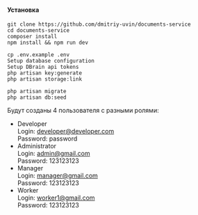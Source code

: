 #### Установка

```
git clone https://github.com/dmitriy-uvin/documents-service
cd documents-service
composer install
npm install && npm run dev
```
```
cp .env.example .env
Setup database configuration
Setup DBrain api tokens
php artisan key:generate
php artisan storage:link
```
```
php artisan migrate
php artisan db:seed
```
Будут созданы 4 пользователя с разными ролями:
- Developer<br>
Login: developer@developer.com<br>
Password: password
- Administrator<br>
Login: admin@gmail.com<br>
Password: 123123123
- Manager<br>
Login: manager@gmail.com<br>
Password: 123123123
- Worker<br>
Login: worker1@gmail.com<br>
Password: 123123123
